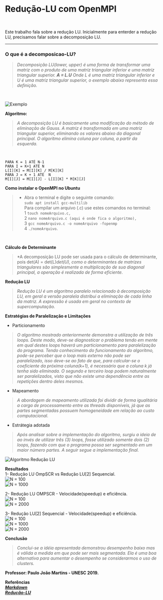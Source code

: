 # Redução-LU com OpenMPI
<br/>

   Este trabalho fala sobre a redução LU.
   Inicialmente para enterder a redução LU, precisamos falar sobre a decomposição LU.

*******

### O que é a decomposicao-LU?

   >*Decomposição LU(lower, upper) é uma forma de transformar uma matriz
   com o produto de uma matriz triangular inferior e uma matriz triangular superior.
                                                   **A = L.U**
   Onde L é uma matriz triangular inferior e U é uma matriz triangular superior,
   o exemplo abaixo representa essa definição.* 
   <br/>
   
![Exemplo](https://encrypted-tbn0.gstatic.com/images?q=tbn:ANd9GcRx8IW7enwn_rcYaN87CGYril9-S0y38_oD8oGIUIZug52fl3SR "Exemplo matriz triangular")
<br/>


**Algoritmo:**<br/>

>*A decomposição LU é basicamente uma modificação do método de eliminação de
Gauss. A matriz é transformada em uma matriz triangular superior, eliminando os
valores abaixo da diagonal principal. O algoritmo elimina coluna por coluna, a partir da
esquerda.* 
   <br/>

`PARA K = 1 ATÉ N-1` <br/>
          `PARA I = K+1 ATÉ N` <br/>
                 `L[I][K] = M[I][K] / M[K][K]` <br/>
                 `PARA J = K + 1 ATÉ  N` <br/>
                              `M[I][J] = M[I][J] - L[I][K] * M[K][J]` <br/>
                              

**Como instalar o OpenMPI no Ubuntu**<br/>
>* Abra o terminal e digite o seguinte comando:<br/>
   `sudo apt install gcc-multilib`<br/>
   Para compilar um arquivo (.c)  use estes comandos no terminal: <br/>
   1 `touch nomeArquivo.c,` <br/>
   2 `nano nomeArquivo.c (aqui é onde fica o algoritmo),` <br/>
   3 `gcc nomeArquivo.c -o nomeArquivo -fopenmp` <br/>
   4 `./nomeArquivo`. <br/>
 <br/>                                                      
                              
**Cálculo de Determinante**
>*A decomposição LU pode ser usada para o cálculo de determinante, pois
det(A) = det(L)*det(U), como o determinantes de matrizes triangulares são
simplesmente a multiplicação de sua diagonal principal, a operação é realizada de forma eficiente.*<br/>

**Redução LU**
>*Redução LU é um algoritmo paralelo relacionado à decomposição LU, em geral a
versão paralela distribui a eliminação de cada linha da matriz. A expressão é usada em
geral no contexto de supercomputação.*<br/>

**Estratégias de Paralelização e Limitações**
* Particionamento
>*O algoritmo mostrado anteriormente demonstra a utilização de três loops. Deste modo, deve-se
diagnosticar o problema tendo em mente em qual destes
loops haverá um particionamento para paralelização do programa. Tendo
conhecimento do funcionamento do algoritmo, pode-se perceber que o loop mais
externo não pode ser paralelizado, isso deve-se
ao fato de que, para calcular-se o coeficiente da próxima coluna(k+1), é necessário que
a coluna k já tenha sido eliminada. O segundo e terceiro loop podem naturalmente ser
paralelizados, visto que não existe uma dependência entre as repetições dentro deles mesmos.*

* Mapeamento
>*A abordagem de mapeamento utilizada foi dividir de forma igualitária a carga
de processamento entre as threads disponíveis, já que as partes segmentadas
possuem homogeneidade em relação ao custo computacional.*

* Estrátegia adotada
>*Após analisar sobre a implementação do algoritmo, surgiu a ideia de ao invés
de utilizar três (3) loops, fosse utilizado somente dois (2) loops, fazendo com que o
programa possa ser segmentado em um maior número partes. A seguir segue a implementação final.*

![Algoritmo Redução LU](https://imgur.com/p74scc7)


**Resultados** <br/>
1- Redução LU OmpSCR vs Redução LU[2] Sequencial.<br/>
![N = 100](http://prntscr.com/ngw3ls) <br/>
![N = 1000](http://prntscr.com/ngw3t0) <br/>

2- Redução LU OMPSCR - Velocidade(speedup) e eficiência.<br/>
![N = 100](http://prntscr.com/ngw44v) <br/>
![N = 2000](https://image.prntscr.com/image/88fFKQUuQH2bFVdxkOomMQ.png) <br/>

3- Redução LU[2] Sequencial - Velocidade(speedup) e eficiência. <br/>
![N = 100](http://prntscr.com/ngw4wb) <br/>
![N = 1000](http://prntscr.com/ngw524) <br/>
![N = 2000](http://prntscr.com/ngw56f) <br/>


**Conclusão**
>*Conclui-se a idéia apresentada demonstrou desempenho baixo mas é válida a medida em que
pode ser mais segmentada. Ela é uma boa alternativa para aumentar 
o desempenho se considerarmos o uso de clusters.*
 
 **Professor: Paulo João Martins - UNESC 2019.**
 
 **Referências** <br/>
 **[*Markdown*](https://github.com/luong-komorebi/Markdown-Tutorial/blob/master/README_pt-BR.md)** <br/>
 **[*Redução-LU*](https://docs.google.com/viewer?a=v&pid=sites&srcid=ZGVmYXVsdGRvbWFpbnxwcGFyYWxlbGEyOHxneDo0M2JmZjQ3ZDE0YmQ3MjI5)**
  
